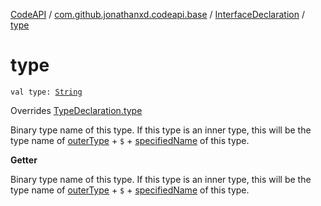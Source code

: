 [CodeAPI](../../index.md) / [com.github.jonathanxd.codeapi.base](../index.md) / [InterfaceDeclaration](index.md) / [type](.)

# type

`val type: `[`String`](https://kotlinlang.org/api/latest/jvm/stdlib/kotlin/-string/index.html)

Overrides [TypeDeclaration.type](../-type-declaration/type.md)

Binary type name of this type. If this type is an inner type, this will be the
type name of [outerType](outer-type.md) + `$` + [specifiedName](specified-name.md) of this type.

**Getter**

Binary type name of this type. If this type is an inner type, this will be the
type name of [outerType](outer-type.md) + `$` + [specifiedName](specified-name.md) of this type.

